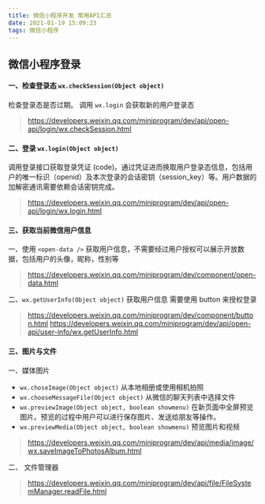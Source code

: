 ```yaml
---
title: 微信小程序开发 常用API汇总
date: 2021-01-19 15:09:23
tags: 微信小程序
---
```


## 微信小程序登录

#### 一、检查登录态 `wx.checkSession(Object object)`

检查登录态是否过期。 调用 `wx.login` 会获取新的用户登录态

> https://developers.weixin.qq.com/miniprogram/dev/api/open-api/login/wx.checkSession.html

<!--more-->

#### 二、登录 `wx.login(Object object) `

调用登录接口获取登录凭证 (code)。通过凭证进而换取用户登录态信息，包括用户的唯一标识（openid）及本次登录的会话密钥（session_key）等。用户数据的加解密通讯需要依赖会话密钥完成。

> https://developers.weixin.qq.com/miniprogram/dev/api/open-api/login/wx.login.html

#### 三、获取当前微信用户信息

一、使用 ` <open-data /> ` 获取用户信息，不需要经过用户授权可以展示开放数据，包括用户的头像，昵称，性别等

> https://developers.weixin.qq.com/miniprogram/dev/component/open-data.html


二、`wx.getUserInfo(Object object)` 获取用户信息 需要使用 button 来授权登录


> https://developers.weixin.qq.com/miniprogram/dev/component/button.html
> https://developers.weixin.qq.com/miniprogram/dev/api/open-api/user-info/wx.getUserInfo.html

#### 三、图片与文件


一、媒体图片
- `wx.choseImage(Object object)` 从本地相册或使用相机拍照
- `wx.chooseMessageFile(Object object)` 从微信的聊天列表中选择文件
- `wx.previewImage(Object object, boolean showmenu)` 在新页面中全屏预览图片。预览的过程中用户可以进行保存图片、发送给朋友等操作。
- `wx.previewMedia(Object object, boolean showmenu)` 预览图片和视频
> https://developers.weixin.qq.com/miniprogram/dev/api/media/image/wx.saveImageToPhotosAlbum.html

二、 文件管理器

> https://developers.weixin.qq.com/miniprogram/dev/api/file/FileSystemManager.readFile.html
